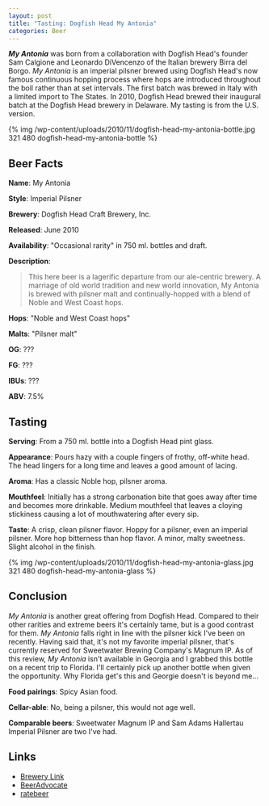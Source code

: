 ```yaml
--- 
layout: post
title: "Tasting: Dogfish Head My Antonia"
categories: Beer
---
```

<strong><em>My Antonia</em></strong> was born from a collaboration with Dogfish Head's founder Sam Calgione and Leonardo DiVencenzo of the Italian brewery Birra del Borgo. <em>My Antonia</em> is an imperial pilsner brewed using Dogfish Head's now famous continuous hopping process where hops are introduced throughout the boil rather than at set intervals. The first batch was brewed in Italy with a limited import to The States. In 2010, Dogfish Head brewed their inaugural batch at the Dogfish Head brewery in Delaware. My tasting is from the U.S. version.

{% img /wp-content/uploads/2010/11/dogfish-head-my-antonia-bottle.jpg 321 480 dogfish-head-my-antonia-bottle %}

## Beer Facts

<strong>Name</strong>: My Antonia

<strong>Style</strong>: Imperial Pilsner

<strong>Brewery</strong>: Dogfish Head Craft Brewery, Inc.

<strong>Released</strong>: June 2010

<strong>Availability</strong>: "Occasional rarity" in 750 ml. bottles and draft.

<strong>Description</strong>:

<blockquote>This here beer is a lagerific departure from our ale-centric brewery. A marriage of old world tradition and new world innovation, My Antonia is brewed with pilsner malt and continually-hopped with a blend of Noble and West Coast hops.</blockquote>

<strong>Hops</strong>: "Noble and West Coast hops"

<strong>Malts</strong>: "Pilsner malt"

<strong>OG</strong>: ???

<strong>FG</strong>: ???

<strong>IBUs</strong>: ???

<strong>ABV</strong>: 7.5%

## Tasting

<strong>Serving</strong>: From a 750 ml. bottle into a Dogfish Head pint glass.

<strong>Appearance</strong>: Pours hazy with a couple fingers of frothy, off-white head. The head lingers for a long time and leaves a good amount of lacing.

<strong>Aroma</strong>: Has a classic Noble hop, pilsner aroma.

<strong>Mouthfeel</strong>: Initially has a strong carbonation bite that goes away after time and becomes more drinkable. Medium mouthfeel that leaves a cloying stickiness causing a lot of mouthwatering after every sip.

<strong>Taste</strong>: A crisp, clean pilsner flavor. Hoppy for a pilsner, even an imperial pilsner. More hop bitterness than hop flavor. A minor, malty sweetness. Slight alcohol in the finish.

{% img /wp-content/uploads/2010/11/dogfish-head-my-antonia-glass.jpg 321 480 dogfish-head-my-antonia-glass %}

## Conclusion
<em>My Antonia</em> is another great offering from Dogfish Head. Compared to their other rarities and extreme beers it's certainly tame, but is a good contrast for them. <em>My Antonia</em> falls right in line with the pilsner kick I've been on recently. Having said that, it's not my favorite imperial pilsner, that's currently reserved for Sweetwater Brewing Company's Magnum IP. As of this review, <em>My Antonia</em> isn't available in Georgia and I  grabbed this bottle on a recent trip to Florida. I'll certainly pick up  another bottle when given the opportunity. Why Florida get's this and  Georgie doesn't is beyond me...

<strong>Food pairings</strong>: Spicy Asian food.

<strong>Cellar-able</strong>: No, being a pilsner, this would not age well.

<strong>Comparable beers</strong>: Sweetwater Magnum IP and Sam Adams Hallertau Imperial Pilsner are two I've had.

## Links

* <a href="http://www.dogfish.com/brews-spirits/the-brews/collaborations/my-antonia.htm">Brewery Link</a>
* <a href="http://beeradvocate.com/beer/profile/10099/60078">BeerAdvocate</a>
* <a href="http://www.ratebeer.com/beer/dogfish-head-my-antonia/116033/">ratebeer</a>
